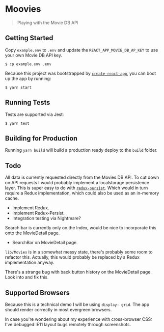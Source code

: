 # Moovies

> Playing with the Movie DB API

## Getting Started

Copy `example.env` to `.env` and update the `REACT_APP_MOVIE_DB_AP_KEY` to use your own
Movie DB API key.

```
$ cp example.env .env
```

Because this project was bootstrapped by [`create-react-app`](https://github.com/facebookincubator/create-react-app), you can boot up the app by running:

```
$ yarn start
```

## Running Tests

Tests are supported via Jest:

```
$ yarn test
```

## Building for Production

Running `yarn build` will build a production ready deploy to the `build`
folder.

## Todo

All data is currently requested directly from the Movies DB API. To cut down on
API requests I would probably implement a localstorage persistence layer. This
is super easy to do with
[`redux-persist`](https://github.com/rt2zz/redux-persist). Which would in turn
require a Redux implementation, which could also be used as an in-memory cache.

- Implement Redux.
- Implement Redux-Persist.
- Integration testing via Nightmare?

Search bar is currently only on the Index, would be nice to incorporate this
onto the MovieDetail page.

- SearchBar on MovieDetail page.

`lib/Movies` is in a somewhat messy state, there's probably some room to
refactor this. Actually, this would probably be replaced by a Redux
implementation anyway.

There's a strange bug with back button history on the MovieDetail page. Look into and
fix this.

## Supported Browsers

Because this is a technical demo I will be using `display: grid`. The app should
render correctly in most evergreen browsers.

In case you're wondering about my experience with cross-browser CSS: I've 
debugged IE11 layout bugs remotely through screenshots.
